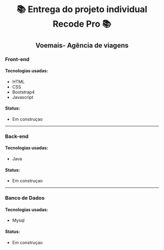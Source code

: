 <h1  align="center"> 📚 Entrega do projeto individual Recode Pro 📚 </h1>
<h2 align="center"> Voemais- Agência de viagens</h2>

<h3> Front-end</h3>
<h4>Tecnologias usadas:</h4>
<ul>
<li>HTML</li>
<li>CSS</li>
<li>Bootstrap4</li>
<li>Javascript</li>
</ul>
<h4>Status:</h4>
<ul>
<li>Em construçao</li>
</ul>
<hr>

<h3> Back-end</h3>
<h4>Tecnologias usadas:</h4>
<ul>
<li>Java</li>
</ul>
<h4>Status:</h4>
<ul>
<li>Em construçao</li>
</ul>
<hr>
<h3> Banco de Dados</h3>
<h4>Tecnologias usadas:</h4>
<ul>
<li>Mysql</li>
</ul>
<h4>Status:</h4>
<ul>
<li>Em construçao</li>
</ul>
